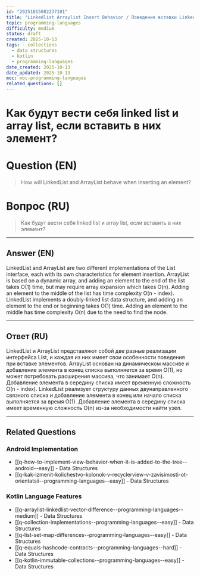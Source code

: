 ```yaml
---
id: "20251015082237101"
title: "Linkedlist Arraylist Insert Behavior / Поведение вставки LinkedList и ArrayList"
topic: programming-languages
difficulty: medium
status: draft
created: 2025-10-13
tags: - collections
  - data structures
  - kotlin
  - programming-languages
date_created: 2025-10-13
date_updated: 2025-10-13
moc: moc-programming-languages
related_questions: []
---
```

# Как будут вести себя linked list и array list, если вставить в них элемент?

# Question (EN)
> How will LinkedList and ArrayList behave when inserting an element?

# Вопрос (RU)
> Как будут вести себя linked list и array list, если вставить в них элемент?

---

## Answer (EN)

LinkedList and ArrayList are two different implementations of the List interface, each with its own characteristics for element insertion. ArrayList is based on a dynamic array, and adding an element to the end of the list takes O(1) time, but may require array expansion which takes O(n). Adding an element to the middle of the list has time complexity O(n - index). LinkedList implements a doubly-linked list data structure, and adding an element to the end or beginning takes O(1) time. Adding an element to the middle has time complexity O(n) due to the need to find the node.

---

## Ответ (RU)

LinkedList и ArrayList представляют собой две разные реализации интерфейса List, и каждая из них имеет свои особенности поведения при вставке элементов. ArrayList основан на динамическом массиве и добавление элемента в конец списка выполняется за время O(1), но может потребовать расширения массива, что занимает O(n). Добавление элемента в середину списка имеет временную сложность O(n - index). LinkedList реализует структуру данных двунаправленного связного списка и добавление элемента в конец или начало списка выполняется за время O(1). Добавление элемента в середину списка имеет временную сложность O(n) из-за необходимости найти узел.


---

## Related Questions

### Android Implementation
- [[q-how-to-implement-view-behavior-when-it-is-added-to-the-tree--android--easy]] - Data Structures
- [[q-kak-izmenit-kolichestvo-kolonok-v-recyclerview-v-zavisimosti-ot-orientatsii--programming-languages--easy]] - Data Structures

### Kotlin Language Features
- [[q-arraylist-linkedlist-vector-difference--programming-languages--medium]] - Data Structures
- [[q-collection-implementations--programming-languages--easy]] - Data Structures
- [[q-list-set-map-differences--programming-languages--easy]] - Data Structures
- [[q-equals-hashcode-contracts--programming-languages--hard]] - Data Structures
- [[q-kotlin-immutable-collections--programming-languages--easy]] - Data Structures
